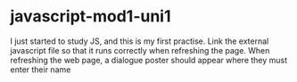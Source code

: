 # javascript-mod1-uni1
I just started to study JS, and this is my first practise. Link the external javascript file so that it runs correctly when refreshing the page. When refreshing the web page, a dialogue poster should appear where they must enter their name
